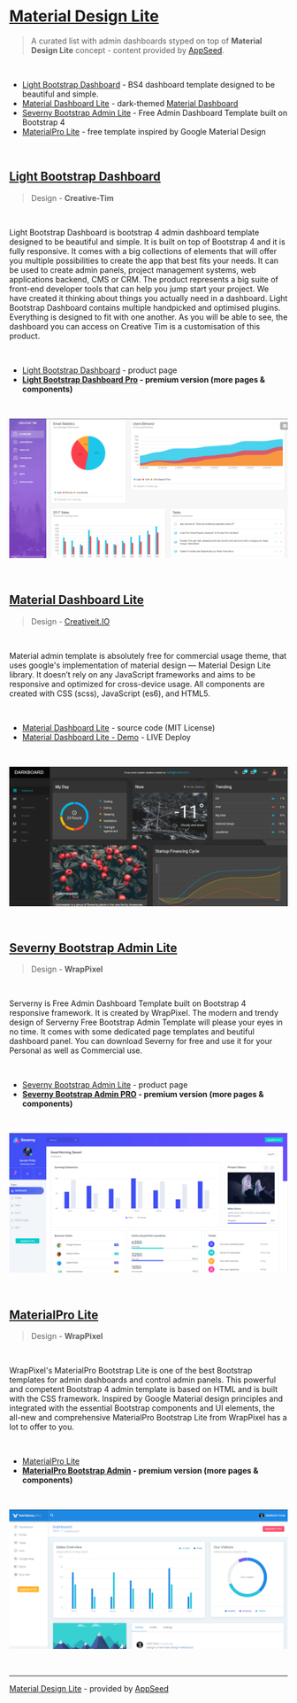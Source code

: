 # [Material Design Lite](https://appseed.us/ui-kit/material-design-lite)

> A curated list with admin dashboards styped on top of **Material Design Lite** concept - content provided by [AppSeed](https://appseed.us/).

<br />

- [Light Bootstrap Dashboard](https://www.creative-tim.com/product/light-bootstrap-dashboard?AFFILIATE=128200) - BS4 dashboard template designed to be beautiful and simple.
- [Material Dashboard Lite](http://material-dashboard-lite.creativeit.io/) - dark-themed [Material Dashboard](https://appseed.us/material-dashboard)
- [Severny Bootstrap Admin Lite](https://www.wrappixel.com/templates/severny-admin-template/?ref=157) - Free Admin Dashboard Template built on Bootstrap 4
- [MaterialPro Lite](https://www.wrappixel.com/templates/materialpro-lite/?ref=157) - free template inspired by Google Material Design

<br />

## [Light Bootstrap Dashboard](https://www.creative-tim.com/product/light-bootstrap-dashboard?AFFILIATE=128200)

> Design - **Creative-Tim**

<br />

Light Bootstrap Dashboard is bootstrap 4 admin dashboard template designed to be beautiful and simple. It is built on top of Bootstrap 4 and it is fully responsive. It comes with a big collections of elements that will offer you multiple possibilities to create the app that best fits your needs. It can be used to create admin panels, project management systems, web applications backend, CMS or CRM.
The product represents a big suite of front-end developer tools that can help you jump start your project. We have created it thinking about things you actually need in a dashboard. Light Bootstrap Dashboard contains multiple handpicked and optimised plugins. Everything is designed to fit with one another. As you will be able to see, the dashboard you can access on Creative Tim is a customisation of this product.

<br />

-  [Light Bootstrap Dashboard](https://www.creative-tim.com/product/light-bootstrap-dashboard?AFFILIATE=128200) - product page
-  **[Light Bootstrap Dashboard Pro](https://www.creative-tim.com/product/light-bootstrap-dashboard-pro?AFFILIATE=128200) - premium version (more pages & components)**

<br />

![Light Bootstrap Dashboard - free dashboard with Material Design Lite.](https://raw.githubusercontent.com/admin-dashboards/material-design-lite/main/media/light-bootstrap-dashboard-screen.png)

<br />

## [Material Dashboard Lite](http://material-dashboard-lite.creativeit.io/)

> Design - [Creativeit.IO](https://creativeit.io)

<br />

Material admin template is absolutely free for commercial usage theme, that uses google's implementation of material design — Material Design Lite library. It doesn’t rely on any JavaScript frameworks and aims to be responsive and optimized for cross-device usage. All components are created with CSS (scss), JavaScript (es6), and HTML5.

<br />

- [Material Dashboard Lite](https://github.com/CreativeIT/material-dashboard-lite) - source code (MIT License)
- [Material Dashboard Lite - Demo](http://material-dashboard-lite.creativeit.io/) - LIVE Deploy

<br />

![Material Dashboard Lite](https://raw.githubusercontent.com/admin-dashboards/material-design-lite/main/media/material-dashboard-lite-screen.png)

<br />

## [Severny Bootstrap Admin Lite](https://www.wrappixel.com/templates/severny-admin-template/?ref=157)

> Design - **WrapPixel**

<br />

Serverny is Free Admin Dashboard Template built on Bootstrap 4 responsive framework. It is created by WrapPixel. The modern and trendy design of Serverny Free Bootstrap Admin Template will please your eyes in no time. It comes with some dedicated page templates and beutiful dashboard panel. You can download Severny for free and use it for your Personal as well as Commercial use.

<br />

- [Severny Bootstrap Admin Lite](https://www.wrappixel.com/templates/severny-admin-template/?ref=157) - product page
- **[Severny Bootstrap Admin PRO](https://www.wrappixel.com/templates/severny-admin-template/?ref=157) - premium version (more pages & components)**

<br />

![Severny Bootstrap Admin Lite - free dashboard with Material Design Lite.](https://raw.githubusercontent.com/admin-dashboards/material-design-lite/main/media/material-lite-severny-screen.png)

<br />

## [MaterialPro Lite](https://www.wrappixel.com/templates/materialpro-lite/?ref=157)

> Design - **WrapPixel**

<br />

WrapPixel's MaterialPro Bootstrap Lite is one of the best Bootstrap templates for admin dashboards and control admin panels. This powerful and competent Bootstrap 4 admin template is based on HTML and is built with the CSS framework. Inspired by Google Material design principles and integrated with the essential Bootstrap components and UI elements, the all-new and comprehensive MaterialPro Bootstrap Lite from WrapPixel has a lot to offer to you.

<br />

- [MaterialPro Lite](https://www.wrappixel.com/templates/materialpro-lite/?ref=157)
- **[MaterialPro Bootstrap Admin](https://www.wrappixel.com/templates/materialpro/?ref=157) - premium version (more pages & components)**

<br />

![MaterialPro Lite - free dashboard with Material Design Lite.](https://raw.githubusercontent.com/admin-dashboards/material-design-lite/main/media/materialpro-lite-screen.png)

<br />

---
[Material Design Lite](https://appseed.us/ui-kit/material-design-lite) - provided by [AppSeed](https://appseed.us) 

